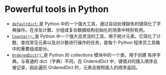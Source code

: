 # Powerful tools in Python

- [`defaultdict`: ](https://github.com/uwspstar/20-Day-Challenge-List/blob/main/Python/Powerful%20tools%20in%20Python/defaultdict.md) 是 Python 中的一个强大工具，通过自动处理缺失的键简化了字典操作。在涉及计数、分组或复杂数据结构初始化的场景中特别有用。
- [`Counter()`: ](https://github.com/uwspstar/20-Day-Challenge-List/blob/main/Python/Powerful%20tools%20in%20Python/Counter().md) 是 Python 中一个强大且灵活的工具，用于统计元素。它简化了计数、查找常见元素以及对计数进行操作的任务，是每个 Python 程序员工具箱中的重要组成部分。
- [`OrderedDict()`: ](https://github.com/uwspstar/20-Day-Challenge-List/blob/main/Python/Powerful%20tools%20in%20Python/OrderedDict%20in%20Python.md) 是 Python 的 collections 模块中的一个类，用于创建 有序字典。与普通的 dict（字典）不同，在 OrderedDict 中，键值对的插入顺序会被记录，因此遍历 OrderedDict 时，元素会按照插入的顺序返回。
